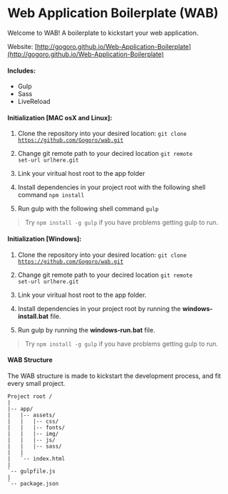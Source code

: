 Web Application Boilerplate (WAB)
=================================

Welcome to WAB! A boilerplate to kickstart your web application.

Website: [http://gogoro.github.io/Web-Application-Boilerplate](http://gogoro.github.io/Web-Application-Boilerplate)

#### Includes:
* Gulp
* Sass
* LiveReload


#### Initialization [MAC osX and Linux]:

1. Clone the repository into your desired location:
   <code>git clone https://github.com/Gogoro/wab.git</code>

2. Change git remote path to your decired location
   <code>git remote set-url urlhere.git</code>

3. Link your viritual host root to the app folder

3. Install dependencies in your project root with the following shell command
   <code>npm install</code>

4. Run gulp with the following shell command
   <code>gulp</code>


> Try <code>npm install -g gulp</code> if you have problems getting gulp to run.

#### Initialization [Windows]:

1. Clone the repository into your desired location:
   <code>git clone https://github.com/Gogoro/wab.git</code>

2. Change git remote path to your decired location
   <code>git remote set-url urlhere.git</code>

3. Link your viritual host root to the app folder.

3. Install dependencies in your project root by running the **windows-install.bat** file.

4. Run gulp by running the **windows-run.bat** file.

> Try <code>npm install -g gulp</code> if you have problems getting gulp to run.

#### WAB Structure

The WAB structure is made to kickstart the development process, and fit every small project.

```
Project root /
|
|-- app/
|   |-- assets/
|   |   |-- css/
|   |   |-- fonts/
|   |   |-- img/
|   |   |-- js/
|   |   |-- sass/
|   |
|   `-- index.html
|
`-- gulpfile.js
|
`-- package.json
```


